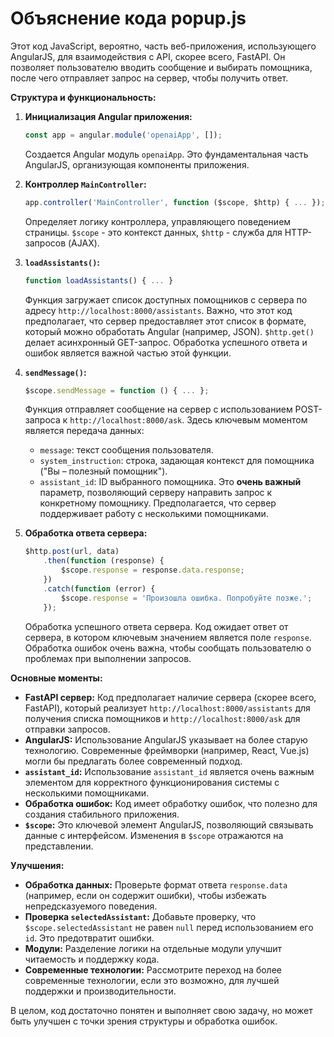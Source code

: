 # Объяснение кода popup.js

Этот код JavaScript, вероятно, часть веб-приложения, использующего AngularJS, для взаимодействия с API, скорее всего, FastAPI. Он позволяет пользователю вводить сообщение и выбирать помощника, после чего отправляет запрос на сервер, чтобы получить ответ.

**Структура и функциональность:**

1. **Инициализация Angular приложения:**
   ```javascript
   const app = angular.module('openaiApp', []);
   ```
   Создается Angular модуль `openaiApp`.  Это фундаментальная часть AngularJS, организующая компоненты приложения.

2. **Контроллер `MainController`:**
   ```javascript
   app.controller('MainController', function ($scope, $http) { ... });
   ```
   Определяет логику контроллера, управляющего поведением страницы. `$scope` - это контекст данных, `$http` - служба для HTTP-запросов (AJAX).

3. **`loadAssistants()`:**
   ```javascript
   function loadAssistants() { ... }
   ```
   Функция загружает список доступных помощников с сервера по адресу `http://localhost:8000/assistants`. Важно, что этот код предполагает, что сервер предоставляет этот список в формате, который можно обработать Angular (например, JSON).  `$http.get()` делает асинхронный GET-запрос. Обработка успешного ответа и ошибок является важной частью этой функции.

4. **`sendMessage()`:**
   ```javascript
   $scope.sendMessage = function () { ... };
   ```
   Функция отправляет сообщение на сервер с использованием POST-запроса к `http://localhost:8000/ask`.  Здесь ключевым моментом является передача данных:
    - `message`: текст сообщения пользователя.
    - `system_instruction`: строка, задающая контекст для помощника ("Вы – полезный помощник").
    - `assistant_id`:  ID выбранного помощника.  Это **очень важный** параметр, позволяющий серверу направить запрос к конкретному помощнику.  Предполагается, что сервер поддерживает работу с несколькими помощниками.

5. **Обработка ответа сервера:**
   ```javascript
   $http.post(url, data)
       .then(function (response) {
           $scope.response = response.data.response;
       })
       .catch(function (error) {
           $scope.response = 'Произошла ошибка. Попробуйте позже.';
       });
   ```
   Обработка успешного ответа сервера.  Код ожидает ответ от сервера, в котором ключевым значением является поле `response`. Обработка ошибок очень важна, чтобы сообщать пользователю о проблемах при выполнении запросов.

**Основные моменты:**

* **FastAPI сервер:**  Код предполагает наличие сервера (скорее всего, FastAPI), который реализует `http://localhost:8000/assistants` для получения списка помощников и `http://localhost:8000/ask` для отправки запросов.
* **AngularJS:** Использование AngularJS указывает на более старую технологию.  Современные фреймворки (например, React, Vue.js) могли бы предлагать более современный подход.
* **`assistant_id`:**  Использование `assistant_id` является очень важным элементом для корректного функционирования системы с несколькими помощниками.
* **Обработка ошибок:**  Код имеет обработку ошибок, что полезно для создания стабильного приложения.
* **`$scope`:**   Это ключевой элемент AngularJS, позволяющий связывать данные с интерфейсом.  Изменения в `$scope` отражаются на представлении.

**Улучшения:**

* **Обработка данных:** Проверьте формат ответа `response.data` (например, если он содержит ошибки), чтобы избежать непредсказуемого поведения.
* **Проверка `selectedAssistant`:** Добавьте проверку, что `$scope.selectedAssistant` не равен `null` перед использованием его `id`. Это предотвратит ошибки.
* **Модули:** Разделение логики на отдельные модули улучшит читаемость и поддержку кода.
* **Современные технологии:** Рассмотрите переход на более современные технологии, если это возможно, для лучшей поддержки и производительности.


В целом, код достаточно понятен и выполняет свою задачу, но может быть улучшен с точки зрения структуры и обработка ошибок.